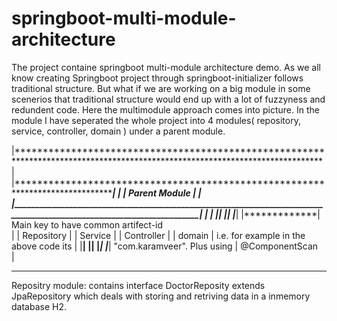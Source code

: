# springboot-multi-module-architecture
The project containe springboot multi-module architecture demo. As we all know creating Springboot project through springboot-initializer follows traditional structure. But what if we are working on a big module in some scenerios that traditional structure would end up with a lot of fuzzyness and redundent code. Here the multimodule approach comes into picture. In the module I have seperated the whole project into 4 modules( repository, service, controller, domain ) under a parent module.

|******************************************************************************************************************************
|  |***********************************************************************************************************************|
|  |                                               Parent Module                                                           | 
|  |_______________________________________________________________________________________________________________________|
|
|  |**************|      |************|       |***************|   |*************|     Main key to have common artifect-id     
|  |  Repository  |      |  Service   |       |   Controller  |   |    domain   |     i.e. for example in the above code its 
|  |______________|      |____________|       |_______________|   |_____________|     "com.karamveer". Plus using 
|                                                                                      @ComponentScan                    
|  
*****************************************************************************************************************************

Repositry module:  contains interface DoctorReposity extends JpaRepository which deals with storing and retriving data in a inmemory database H2.  
